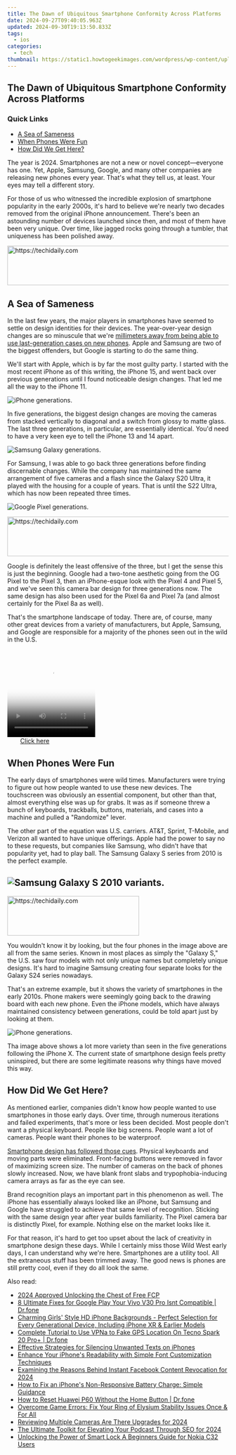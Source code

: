 ```yaml
---
title: The Dawn of Ubiquitous Smartphone Conformity Across Platforms
date: 2024-09-27T09:40:05.963Z
updated: 2024-09-30T19:13:50.833Z
tags:
  - ios
categories:
  - tech
thumbnail: https://static1.howtogeekimages.com/wordpress/wp-content/uploads/2024/01/smartphone-design-same.jpg
---
```


## The Dawn of Ubiquitous Smartphone Conformity Across Platforms

### Quick Links

* [A Sea of Sameness](https://eaxpv-info.techidaily.com/new-2024-approved-how-to-make-thumbnails-for-youtube-with-mobile-phones/)
* [When Phones Were Fun](https://android-frp.techidaily.com/addrom-bypass-an-android-tool-to-unlock-frp-lock-screen-for-your-asus-rog-phone-7-by-drfone-android/)
* [How Did We Get Here?](https://instagram-clips.techidaily.com/updated-in-2024-viral-visuals-high-favored-instagram-filters/)

 The year is 2024\. Smartphones are not a new or novel concept—everyone has one. Yet, Apple, Samsung, Google, and many other companies are releasing new phones every year. That's what they tell us, at least. Your eyes may tell a different story.

 For those of us who witnessed the incredible explosion of smartphone popularity in the early 2000s, it's hard to believe we're nearly two decades removed from the original iPhone announcement. There's been an astounding number of devices launched since then, and most of them have been very unique. Over time, like jagged rocks going through a tumbler, that uniqueness has been polished away.

<!-- affiliate ads begin -->
<a href="https://appsumo.8odi.net/c/5597632/2123729/7443" target="_top" id="2123729">
  <img src="//a.impactradius-go.com/display-ad/7443-2123729" border="0" alt="https://techidaily.com" width="600" height="90"/>
</a>
<img height="0" width="0" src="https://appsumo.8odi.net/i/5597632/2123729/7443" style="position:absolute;visibility:hidden;" border="0" />
<!-- affiliate ads end -->

##  A Sea of Sameness

 In the last few years, the major players in smartphones have seemed to settle on design identities for their devices. The year-over-year design changes are so minuscule that we're [millimeters away from being able to use last-generation cases on new phones](https://screen-mirror.techidaily.com/in-2024-how-to-mirror-vivo-x100-pro-to-mac-drfone-by-drfone-android/). Apple and Samsung are two of the biggest offenders, but Google is starting to do the same thing.

 We'll start with Apple, which is by far the most guilty party. I started with the most recent iPhone as of this writing, the iPhone 15, and went back over previous generations until I found noticeable design changes. That led me all the way to the iPhone 11.

![iPhone generations.](https://static1.howtogeekimages.com/wordpress/wp-content/uploads/2024/01/iphone-generations.jpg) 

 In five generations, the biggest design changes are moving the cameras from stacked vertically to diagonal and a switch from glossy to matte glass. The last three generations, in particular, are essentially identical. You'd need to have a very keen eye to tell the iPhone 13 and 14 apart.

![Samsung Galaxy generations.](https://static1.howtogeekimages.com/wordpress/wp-content/uploads/2024/01/galaxy-generations.jpg) 

 For Samsung, I was able to go back three generations before finding discernable changes. While the company has maintained the same arrangement of five cameras and a flash since the Galaxy S20 Ultra, it played with the housing for a couple of years. That is until the S22 Ultra, which has now been repeated three times.

![Google Pixel generations.](https://static1.howtogeekimages.com/wordpress/wp-content/uploads/2024/01/pixel-generations.jpg) 

<!-- affiliate ads begin -->
<a href="https://appsumo.8odi.net/c/5597632/2144276/7443" target="_top" id="2144276">
  <img src="//a.impactradius-go.com/display-ad/7443-2144276" border="0" alt="https://techidaily.com" width="728" height="90"/>
</a>
<img height="0" width="0" src="https://appsumo.8odi.net/i/5597632/2144276/7443" style="position:absolute;visibility:hidden;" border="0" />
<!-- affiliate ads end -->

 Google is definitely the least offensive of the three, but I get the sense this is just the beginning. Google had a two-tone aesthetic going from the OG Pixel to the Pixel 3, then an iPhone-esque look with the Pixel 4 and Pixel 5, and we've seen this camera bar design for three generations now. The same design has also been used for the Pixel 6a and Pixel 7a (and almost certainly for the Pixel 8a as well).

 That's the smartphone landscape of today. There are, of course, many other great devices from a variety of manufacturers, but Apple, Samsung, and Google are responsible for a majority of the phones seen out in the wild in the U.S.

<!-- affiliate ads begin -->
<span id="1328683">
					<video width="200" height="200" style="cursor:pointer"
           poster="//a.impactradius-go.com/display-clicktoplayimage/1328683.png"
           onclick="if(!this.playClicked){this.play();this.setAttribute('controls',true);this.playClicked=true;}">
	   <source src="//a.impactradius-go.com/display-ad/15852-1328683">
	   <img src="//a.impactradius-go.com/display-clicktoplayimage/1328683.png" style="border: none; height: 100%; width: 100%; object-fit: contain">
	</video>
	<div style="width:125px;text-align:center"><a href="javascript:window.open(decodeURIComponent('https%3A%2F%2Fthefitville.pxf.io%2Fc%2F5597632%2F1328683%2F15852'), '_blank');void(0);">Click here</a></div>
</span>
<img height="0" width="0" src="https://imp.pxf.io/i/5597632/1328683/15852" style="position:absolute;visibility:hidden;" border="0" />
<!-- affiliate ads end -->

##  When Phones Were Fun

 The early days of smartphones were wild times. Manufacturers were trying to figure out how people wanted to use these new devices. The touchscreen was obviously an essential component, but other than that, almost everything else was up for grabs. It was as if someone threw a bunch of keyboards, trackballs, buttons, materials, and cases into a machine and pulled a "Randomize" lever.

 The other part of the equation was U.S. carriers. AT&T, Sprint, T-Mobile, and Verizon all wanted to have unique offerings. Apple had the power to say no to these requests, but companies like Samsung, who didn't have that popularity yet, had to play ball. The Samsung Galaxy S series from 2010 is the perfect example.

## ![Samsung Galaxy S 2010 variants.](https://static0.howtogeekimages.com/wordpress/wp-content/uploads/2024/01/galaxy-s-variants.jpg) 

<!-- affiliate ads begin -->
<a href="https://aligracehair.sjv.io/c/5597632/1880956/19272" target="_top" id="1880956">
  <img src="//a.impactradius-go.com/display-ad/19272-1880956" border="0" alt="https://techidaily.com" width="300" height="90"/>
</a>
<img height="0" width="0" src="https://aligracehair.sjv.io/i/5597632/1880956/19272" style="position:absolute;visibility:hidden;" border="0" />
<!-- affiliate ads end -->

 You wouldn't know it by looking, but the four phones in the image above are all from the same series. Known in most places as simply the "Galaxy S," the U.S. saw four models with not only unique names but completely unique designs. It's hard to imagine Samsung creating four separate looks for the Galaxy S24 series nowadays.

 That's an extreme example, but it shows the variety of smartphones in the early 2010s. Phone makers were seemingly going back to the drawing board with each new phone. Even the iPhone models, which have always maintained consistency between generations, could be told apart just by looking at them.

![iPhone generations.](https://static1.howtogeekimages.com/wordpress/wp-content/uploads/2024/01/iphone-variants.png) 

 Tha image above shows a lot more variety than seen in the five generations following the iPhone X. The current state of smartphone design feels pretty uninspired, but there are some legitimate reasons why things have moved this way.

##  How Did We Get Here?

 As mentioned earlier, companies didn't know how people wanted to use smartphones in those early days. Over time, through numerous iterations and failed experiments, that's more or less been decided. Most people don't want a physical keyboard. People like big screens. People want a lot of cameras. People want their phones to be waterproof.

[Smartphone design has followed those cues](https://some-approaches.techidaily.com/updated-top-value-dome-cams-affordable-360-filmmaking-tools/). Physical keyboards and moving parts were eliminated. Front-facing buttons were removed in favor of maximizing screen size. The number of cameras on the back of phones slowly increased. Now, we have blank front slabs and trypophobia-inducing camera arrays as far as the eye can see.

 Brand recognition plays an important part in this phenomenon as well. The iPhone has essentially always looked like an iPhone, but Samsung and Google have struggled to achieve that same level of recognition. Sticking with the same design year after year builds familiarity. The Pixel camera bar is distinctly Pixel, for example. Nothing else on the market looks like it.

 For that reason, it's hard to get too upset about the lack of creativity in smartphone design these days. While I certainly miss those Wild West early days, I can understand why we're here. Smartphones are a utility tool. All the extraneous stuff has been trimmed away. The good news is phones are still pretty cool, even if they do all look the same.

<ins class="adsbygoogle"
     style="display:block"
     data-ad-format="autorelaxed"
     data-ad-client="ca-pub-7571918770474297"
     data-ad-slot="1223367746"></ins>

<ins class="adsbygoogle"
     style="display:block"
     data-ad-client="ca-pub-7571918770474297"
     data-ad-slot="8358498916"
     data-ad-format="auto"
     data-full-width-responsive="true"></ins>

<span class="atpl-alsoreadstyle">Also read:</span>
<div><ul>
<li><a href="https://article-tips.techidaily.com/2024-approved-unlocking-the-chest-of-free-fcp/"><u>2024 Approved Unlocking the Chest of Free FCP</u></a></li>
<li><a href="https://howto.techidaily.com/8-ultimate-fixes-for-google-play-your-vivo-v30-pro-isnt-compatible-drfone-by-drfone-fix-android-problems-fix-android-problems/"><u>8 Ultimate Fixes for Google Play Your Vivo V30 Pro Isnt Compatible | Dr.fone</u></a></li>
<li><a href="https://os-tips.techidaily.com/charming-girls-style-hd-iphone-backgrounds-perfect-selection-for-every-generational-device-including-iphone-xr-and-earlier-models/"><u>Charming Girls' Style HD iPhone Backgrounds - Perfect Selection for Every Generational Device, Including iPhone XR & Earlier Models</u></a></li>
<li><a href="https://fake-location.techidaily.com/complete-tutorial-to-use-vpna-to-fake-gps-location-on-tecno-spark-20-proplus-drfone-by-drfone-virtual-android/"><u>Complete Tutorial to Use VPNa to Fake GPS Location On Tecno Spark 20 Pro+ | Dr.fone</u></a></li>
<li><a href="https://os-tips.techidaily.com/effective-strategies-for-silencing-unwanted-texts-on-iphones/"><u>Effective Strategies for Silencing Unwanted Texts on iPhones</u></a></li>
<li><a href="https://os-tips.techidaily.com/enhance-your-iphones-readability-with-simple-font-customization-techniques/"><u>Enhance Your iPhone's Readability with Simple Font Customization Techniques</u></a></li>
<li><a href="https://facebook-videos.techidaily.com/examining-the-reasons-behind-instant-facebook-content-revocation-for-2024/"><u>Examining the Reasons Behind Instant Facebook Content Revocation for 2024</u></a></li>
<li><a href="https://os-tips.techidaily.com/how-to-fix-an-iphones-non-responsive-battery-charge-simple-guidance/"><u>How to Fix an iPhone's Non-Responsive Battery Charge: Simple Guidance</u></a></li>
<li><a href="https://techidaily.com/how-to-reset-huawei-p60-without-the-home-button-drfone-by-drfone-reset-android-reset-android/"><u>How to Reset Huawei P60 Without the Home Button | Dr.fone</u></a></li>
<li><a href="https://win-able.techidaily.com/1723000085597-overcome-game-errors-fix-your-ring-of-elysium-stability-issues-once-and-for-all/"><u>Overcome Game Errors: Fix Your Ring of Elysium Stability Issues Once & For All</u></a></li>
<li><a href="https://screen-capture.techidaily.com/reviewing-multiple-cameras-are-there-upgrades-for-2024/"><u>Reviewing Multiple Cameras Are There Upgrades for 2024</u></a></li>
<li><a href="https://some-tips.techidaily.com/the-ultimate-toolkit-for-elevating-your-podcast-through-seo-for-2024/"><u>The Ultimate Toolkit for Elevating Your Podcast Through SEO for 2024</u></a></li>
<li><a href="https://easy-unlock-android.techidaily.com/unlocking-the-power-of-smart-lock-a-beginners-guide-for-nokia-c32-users-by-drfone-android/"><u>Unlocking the Power of Smart Lock A Beginners Guide for Nokia C32 Users</u></a></li>
</ul></div>

